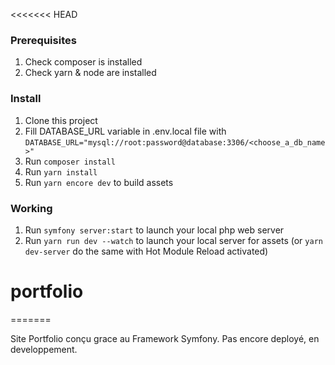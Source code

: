 <<<<<<< HEAD

### Prerequisites

1. Check composer is installed
2. Check yarn & node are installed

### Install

1. Clone this project
2. Fill DATABASE_URL variable in .env.local file with
   `DATABASE_URL="mysql://root:password@database:3306/<choose_a_db_name>"`
2. Run `composer install`
3. Run `yarn install`
4. Run `yarn encore dev` to build assets

### Working

1. Run `symfony server:start` to launch your local php web server
2. Run `yarn run dev --watch` to launch your local server for assets (or `yarn dev-server` do the same with Hot Module Reload activated)


# portfolio
=======

Site Portfolio conçu grace au Framework Symfony. Pas encore deployé, en developpement.




